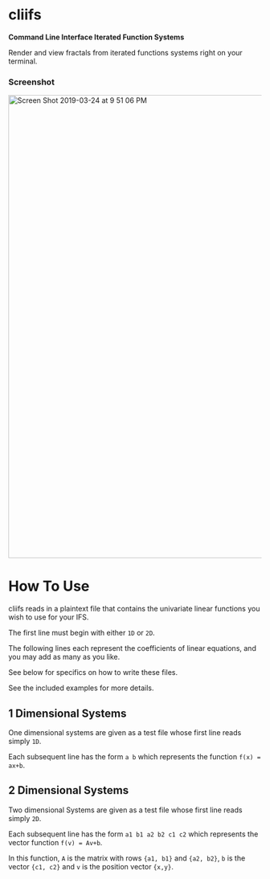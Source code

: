 # cliifs
**Command Line Interface Iterated Function Systems**

Render and view fractals from iterated functions systems right on your terminal.

### Screenshot
<img width="922" alt="Screen Shot 2019-03-24 at 9 51 06 PM" src="https://user-images.githubusercontent.com/47536723/54895900-039dd800-4e7f-11e9-81d5-3fe82aea4122.png">

# How To Use
cliifs reads in a plaintext file that contains the univariate linear functions you wish to use for your IFS.

The first line must begin with either `1D` or `2D`. 

The following lines each represent the coefficients of linear equations, and you may add as many as you like.

See below for specifics on how to write these files.

See the included examples for more details.


## 1 Dimensional Systems
One dimensional systems are given as a test file whose first line reads simply `1D`.

Each subsequent line has the form `a b` which represents the function `f(x) = ax+b`.


## 2 Dimensional Systems
Two dimensional Systems are given as a test file whose first line reads simply `2D`.

Each subsequent line has the form `a1 b1 a2 b2 c1 c2` which represents the vector function `f(v) = Av+b`.

In this function, `A` is the matrix with rows `{a1, b1}` and `{a2, b2}`, `b` is the vector `{c1, c2}` and `v` is the position vector `{x,y}`.

